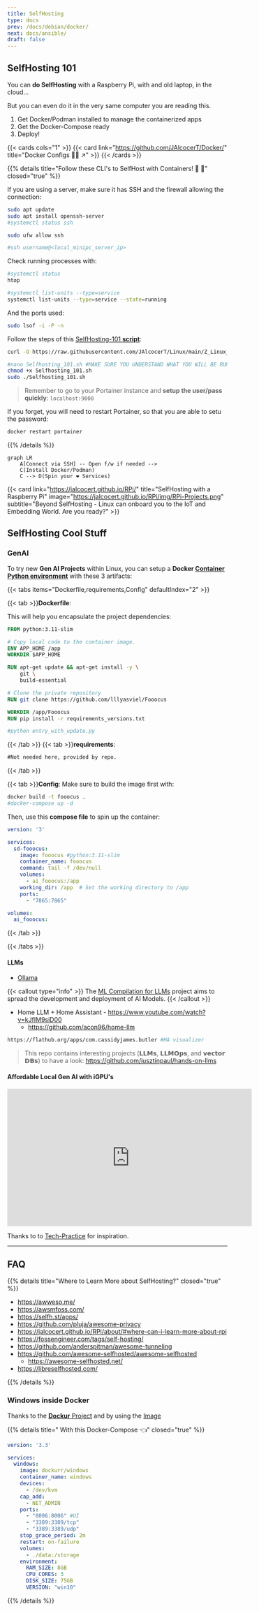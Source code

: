 ```yaml
---
title: SelfHosting
type: docs
prev: /docs/debian/docker/
next: docs/ansible/
draft: false
---
```


## SelfHosting 101

You can **do SelfHosting** with a Raspberry Pi, with and old laptop, in the cloud...

But you can even do it in the very same computer you are reading this.

1. Get Docker/Podman installed to manage the containerized apps
2. Get the Docker-Compose ready
3. Deploy!

{{< cards cols="1" >}}
  {{< card link="https://github.com/JAlcocerT/Docker/" title="Docker Configs 🐋✅ ↗" >}}
{{< /cards >}}

{{% details title="Follow these CLI's to SelfHost with Containers! 🐋 🚀" closed="true" %}}

If you are using a server, make sure it has SSH and the firewall allowing the connection:

```sh
sudo apt update
sudo apt install openssh-server
#systemctl status ssh

sudo ufw allow ssh

#ssh username@<local_minipc_server_ip>
```

Check running processes with:

```sh
#systemctl status
htop

#systemctl list-units --type=service
systemctl list-units --type=service --state=running
```

And the ports used:

```sh
sudo lsof -i -P -n
```

Follow the steps of this [SelfHosting-101 **script**](https://github.com/JAlcocerT/Linux/blob/main/Z_Linux_Installations_101/Selfhosting_101.sh):

```sh
curl -O https://raw.githubusercontent.com/JAlcocerT/Linux/main/Z_Linux_Installations_101/Selfhosting_101.sh

#nano Selfhosting_101.sh #MAKE SURE YOU UNDERSTAND WHAT YOU WILL BE RUNNING
chmod +x Selfhosting_101.sh
sudo ./Selfhosting_101.sh
```

> Remember to go to your Portainer instance and **setup the user/pass quickly**: `localhost:9000`

If you forget, you will need to restart Portainer, so that you are able to setu the password:

```sh
docker restart portainer
```

{{% /details %}}

```mermaid
graph LR
    A[Connect via SSH] -- Open f/w if needed --> 
    C(Install Docker/Podman)
    C --> D(Spin your ❤️ Services)
```

{{< card link="https://jalcocert.github.io/RPi/" title="SelfHosting with a Raspberry Pi" image="https://jalcocert.github.io/RPi/img/RPi-Projects.png" subtitle="Beyond SelfHosting - Linux can onboard you to the IoT and Embedding World. Are you ready?" >}}


## SelfHosting Cool Stuff

### GenAI

To try new **Gen AI Projects** within Linux, you can setup a **Docker [Container Python environment](https://jalcocert.github.io/JAlcocerT/why-i-love-containers/)** with these 3 artifacts:

{{< tabs items="Dockerfile,requirements,Config" defaultIndex="2" >}}

  {{< tab >}}**Dockerfile**: 

This will help you encapsulate the project dependencies:

```Dockerfile
FROM python:3.11-slim

# Copy local code to the container image.
ENV APP_HOME /app
WORKDIR $APP_HOME

RUN apt-get update && apt-get install -y \
    git \
    build-essential

# Clone the private repository
RUN git clone https://github.com/lllyasviel/Fooocus

WORKDIR /app/Fooocus
RUN pip install -r requirements_versions.txt

#python entry_with_update.py

```

  {{< /tab >}}
  {{< tab >}}**requirements**:
  
```txt
#Not needed here, provided by repo.
```
  {{< /tab >}}

  {{< tab >}}**Config**:
Make sure to build the image first with:

```sh
docker build -t fooocus .
#docker-compose up -d
```
Then, use this **compose file** to spin up the container:

```yml
version: '3'

services:
  sd-fooocus:
    image: fooocus #python:3.11-slim
    container_name: fooocus
    command: tail -f /dev/null
    volumes:
      - ai_fooocus:/app
    working_dir: /app  # Set the working directory to /app
    ports:
      - "7865:7865"

volumes:
  ai_fooocus:
```
  {{< /tab >}}

{{< /tabs >}}



#### LLMs

* [Ollama](https://fossengineer.com/selfhosting-llms-ollama/)

{{< callout type="info" >}}
The [ML Compilation for LLMs](https://github.com/mlc-ai/mlc-llm) project aims to spread the development and deployment of AI Models.
{{< /callout >}}

* Home LLM + Home Assistant - https://www.youtube.com/watch?v=kJfIM9siD00
  * https://github.com/acon96/home-llm

```sh
https://flathub.org/apps/com.cassidyjames.butler #HA visualizer
```

> This repo contains interesting projects (𝗟𝗟𝗠𝘀, 𝗟𝗟𝗠𝗢𝗽𝘀, and 𝘃𝗲𝗰𝘁𝗼𝗿 𝗗𝗕𝘀) to have a look: https://github.com/iusztinpaul/hands-on-llms


#### Affordable Local Gen AI with iGPU's


<iframe width="560" height="315" src="https://www.youtube.com/embed/xsvTEzTirlQ" frameborder="0" allowfullscreen></iframe>

Thanks to to [Tech-Practice](https://www.youtube.com/watch?v=HPO7fu7Vyw4&t=445s) for inspiration.


---

## FAQ

{{% details title="Where to Learn More about SelfHosting?" closed="true" %}}

* <https://awweso.me/>
* https://awsmfoss.com/
* https://selfh.st/apps/
* <https://github.com/pluja/awesome-privacy>
* <https://jalcocert.github.io/RPi/about/#where-can-i-learn-more-about-rpi>
* <https://fossengineer.com/tags/self-hosting/>
* <https://github.com/anderspitman/awesome-tunneling>
* <https://github.com/awesome-selfhosted/awesome-selfhosted>
    * <https://awesome-selfhosted.net/>
* https://libreselfhosted.com/

{{% /details %}}


### Windows inside Docker

Thanks to the [**Dockur** Project](https://github.com/dockur/windows) and by using the [Image](https://hub.docker.com/r/dockurr/windows#!)

{{% details title=" With this Docker-Compose 👈" closed="true" %}}

```yml
version: '3.3'

services:
  windows:
    image: dockurr/windows
    container_name: windows
    devices:
      - /dev/kvm
    cap_add:
      - NET_ADMIN
    ports:
      - "8006:8006" #UI
      - "3389:3389/tcp"
      - "3389:3389/udp"
    stop_grace_period: 2m
    restart: on-failure
    volumes:
      - ./data:/storage
    environment:
      RAM_SIZE: 8GB
      CPU_CORES: 3
      DISK_SIZE: 75GB
      VERSION: "win10"
```

{{% /details %}}